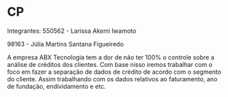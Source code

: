 # CP

Integrantes:
550562 - Larissa Akemi Iwamoto

98163 - Júlia Martins Santana Figueiredo

A empresa ABX Tecnologia tem a dor de não ter 100% o controle sobre a análise de créditos dos clientes. Com base nisso iremos trabalhar com o foco em fazer a separação de dados de crédito de acordo com o segmento do cliente. Assim trabalhando com os dados relativos ao faturamento, ano de fundação, endividamento e etc.
